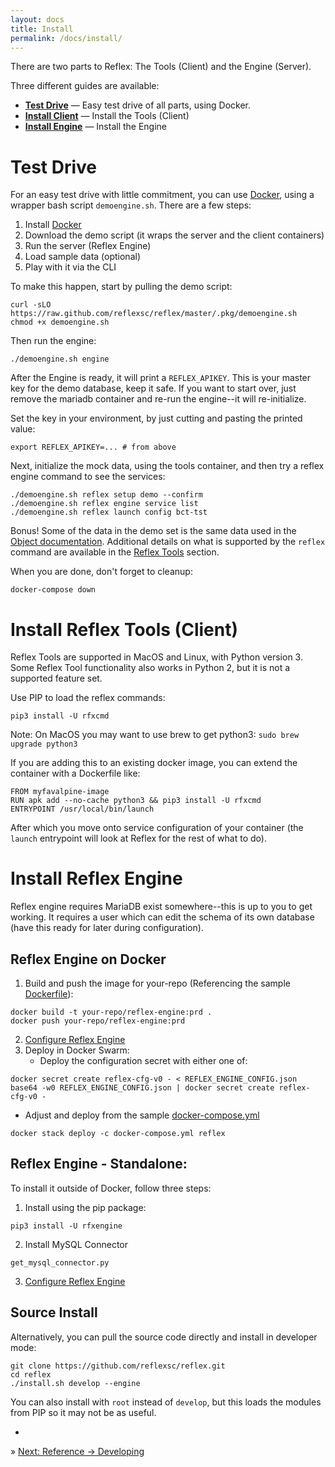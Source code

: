 ```yaml
---
layout: docs
title: Install
permalink: /docs/install/
---
```


There are two parts to Reflex: The Tools (Client) and the Engine (Server).

Three different guides are available:

* [**Test Drive**](#test-drive) &mdash; Easy test drive of all parts, using Docker.
* [**Install Client**](#install-reflex-tools-client) &mdash; Install the Tools (Client)
* [**Install Engine**](#install-reflex-engine) &mdash; Install the Engine

# Test Drive

For an easy test drive with little commitment, you can use [Docker](https://www.docker.com/products/overview), using a wrapper bash script `demoengine.sh`.  There are a few steps:

1. Install [Docker](https://www.docker.com/products/overview)
2. Download the demo script (it wraps the server and the client containers)
3. Run the server (Reflex Engine)
4. Load sample data (optional)
5. Play with it via the CLI

To make this happen, start by pulling the demo script:

```
curl -sLO https://raw.github.com/reflexsc/reflex/master/.pkg/demoengine.sh
chmod +x demoengine.sh
```

Then run the engine:

```
./demoengine.sh engine
```

After the Engine is ready, it will print a `REFLEX_APIKEY`.  This is your master key for the demo database, keep it safe.  If you want to start over, just remove the mariadb container and re-run the engine--it will re-initialize.

Set the key in your environment, by just cutting and pasting the printed value:

```
export REFLEX_APIKEY=... # from above
```

Next, initialize the mock data, using the tools container, and then try a reflex engine command to see the services:

```
./demoengine.sh reflex setup demo --confirm
./demoengine.sh reflex engine service list
./demoengine.sh reflex launch config bct-tst
```

Bonus! Some of the data in the demo set is the same data used in the [Object documentation](/docs/objects/).  Additional details on what is supported by the `reflex` command are available in the [Reflex Tools](/docs/reflex-tools/) section.

When you are done, don't forget to cleanup:

```
docker-compose down
```

# Install Reflex Tools (Client)

Reflex Tools are supported in MacOS and Linux, with Python version 3.  Some Reflex Tool functionality also works in Python 2, but it is not a supported feature set.

Use PIP to load the reflex commands:

```
pip3 install -U rfxcmd
```

Note: On MacOS you may want to use brew to get python3: `sudo brew upgrade python3`

If you are adding this to an existing docker image, you can extend the container with a Dockerfile like:

```
FROM myfavalpine-image
RUN apk add --no-cache python3 && pip3 install -U rfxcmd
ENTRYPOINT /usr/local/bin/launch
```

After which you move onto service configuration of your container (the `launch` entrypoint will look at Reflex for the rest of what to do).

# Install Reflex Engine

Reflex engine requires MariaDB exist somewhere--this is up to you to get working.  It requires a user which can edit the schema of its own database (have this ready for later during configuration).

## Reflex Engine on Docker

1. Build and push the image for your-repo (Referencing the sample [Dockerfile](https://github.com/reflexsc/reflex/blob/master/doc/swarm/Dockerfile)):
```
docker build -t your-repo/reflex-engine:prd .
docker push your-repo/reflex-engine:prd
```
2. [Configure Reflex Engine](/docs/reflex-engine/)
3. Deploy in Docker Swarm:
   * Deploy the configuration secret with either one of:
```
docker secret create reflex-cfg-v0 - < REFLEX_ENGINE_CONFIG.json
base64 -w0 REFLEX_ENGINE_CONFIG.json | docker secret create reflex-cfg-v0 -
```
   * Adjust and deploy from the sample [docker-compose.yml](https://github.com/reflexsc/reflex/blob/master/doc/swarm/docker-compose.yml)
```
docker stack deploy -c docker-compose.yml reflex
```

## Reflex Engine - Standalone:

To install it outside of Docker, follow three steps:

1. Install using the pip package:
```
pip3 install -U rfxengine
```

2. Install MySQL Connector
```
get_mysql_connector.py
```

3. [Configure Reflex Engine](/docs/reflex-engine/)

## Source Install

Alternatively, you can pull the source code directly and install in developer mode:

```
git clone https://github.com/reflexsc/reflex.git
cd reflex
./install.sh develop --engine
```

You can also install with `root` instead of `develop`, but this loads the modules from PIP so it may not be as useful.

-

&raquo; [Next: Reference -> Developing](/docs/developing/)

